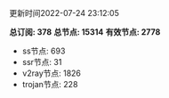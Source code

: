 更新时间2022-07-24 23:12:05

**总订阅: 378**
**总节点: 15314**
**有效节点: 2778**
- ss节点: 693
- ssr节点: 31
- v2ray节点: 1826
- trojan节点: 228
